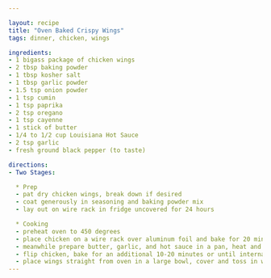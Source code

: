 ```yaml
---

layout: recipe
title: "Oven Baked Crispy Wings"
tags: dinner, chicken, wings

ingredients:
- 1 bigass package of chicken wings
- 2 tbsp baking powder
- 1 tbsp kosher salt
- 1 tbsp garlic powder
- 1.5 tsp onion powder
- 1 tsp cumin
- 1 tsp paprika
- 2 tsp oregano
- 1 tsp cayenne
- 1 stick of butter
- 1/4 to 1/2 cup Louisiana Hot Sauce
- 2 tsp garlic
- fresh ground black pepper (to taste)

directions:
- Two Stages:

  * Prep
  - pat dry chicken wings, break down if desired
  - coat generously in seasoning and baking powder mix
  - lay out on wire rack in fridge uncovered for 24 hours

  * Cooking
  - preheat oven to 450 degrees
  - place chicken on a wire rack over aluminum foil and bake for 20 minutes
  - meanwhile prepare butter, garlic, and hot sauce in a pan, heat and incorporate until steaming hot
  - flip chicken, bake for an additional 10-20 minutes or until internal temp is at 165 degrees F
  - place wings straight from oven in a large bowl, cover and toss in warmed garlic butter hot sauce, then return to rack to not get soggy
---
```

